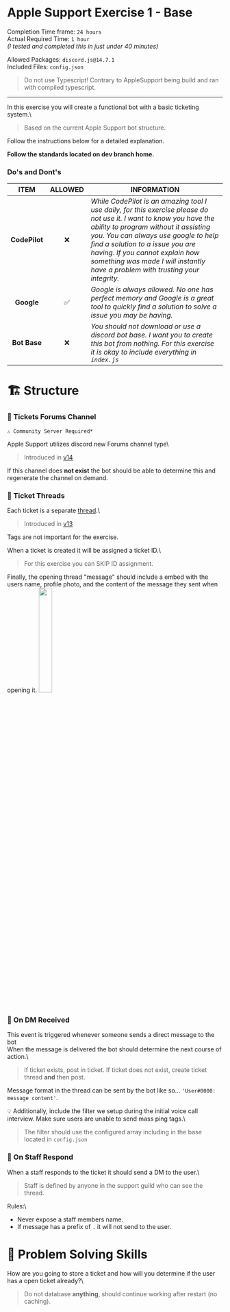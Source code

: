 # Apple Support Exercise 1 - Base

Completion Time frame: `24 hours`\
Actual Required Time: `1 hour`\
_(I tested and completed this in just under 40 minutes)_

Allowed Packages: `discord.js@14.7.1`\
Included Files: `config.json`

> Do not use Typescript! Contrary to AppleSupport being build and ran with compiled typescript.

---

In this exercise you will create a functional bot with a basic ticketing system.\

> Based on the current Apple Support bot structure.

Follow the instructions below for a detailed explanation.

**Follow the standards located on dev branch home.**

### Do's and Dont's

|   **ITEM**    | **ALLOWED** | **INFORMATION**                                                                                                                                                                                                                                                                                                                                            |
| :-----------: | :---------: | ---------------------------------------------------------------------------------------------------------------------------------------------------------------------------------------------------------------------------------------------------------------------------------------------------------------------------------------------------------- |
| **CodePilot** |     ❌      | _While CodePilot is an amazing tool I use daily, for this exercise please do not use it. I want to know you have the ability to program without it assisting you. You can always use google to help find a solution to a issue you are having. If you cannot explain how something was made I will instantly have a problem with trusting your integrity._ |
|  **Google**   |     ✅      | _Google is always allowed. No one has perfect memory and Google is a great tool to quickly find a solution to solve a issue you may be having._                                                                                                                                                                                                            |
| **Bot Base**  |     ❌      | _You should not download or use a discord bot base. I want you to create this bot from nothing. For this exercise it is okay to include everything in `index.js`_                                                                                                                                                                                          |

# 🏗️ Structure

### **📜 Tickets Forums Channel**

`⚠️ Community Server Required*`

Apple Support utilizes discord new Forums channel type\

> Introduced in [v14](https://discordjs.guide/additional-info/changes-in-v14.html#forumchannel)

If this channel does **not exist** the bot should be able to determine this and regenerate the channel on demand.

### **📝 Ticket Threads**

Each ticket is a separate [thread](https://discordjs.guide/popular-topics/threads.html#thread-related-gateway-events).\

> Introduced in [v13](https://discordjs.guide/additional-info/changes-in-v13.html#threads)

Tags are not important for the exercise.

When a ticket is created it will be assigned a ticket ID.\

> For this exercise you can SKIP ID assignment.

Finally, the opening thread "message" should include a embed with the users name, profile photo, and the content of the message they sent when opening it.
<img src="https://user-images.githubusercontent.com/63246000/211909409-4c04e2b0-186f-4b0f-a98a-300100e77fa4.png" width=25% height=25%>

### **📢 On DM Received**

This event is triggered whenever someone sends a direct message to the bot\
When the message is delivered the bot should determine the next course of action.\

> If ticket exists, post in ticket.
> If ticket does not exist, create ticket thread **and** then post.

Message format in the thread can be sent by the bot like so... `'User#0000: message content'`.

💡 Additionally, include the filter we setup during the initial voice call interview. Make sure users are unable to send mass ping tags.\

> The filter should use the configured array including in the base located in `config.json`

### **📨 On Staff Respond**

When a staff responds to the ticket it should send a DM to the user.\

> Staff is defined by anyone in the support guild who can see the thread.

Rules:\

- Never expose a staff members name.
- If message has a prefix of `.` it will not send to the user.

# 🧠 Problem Solving Skills

How are you going to store a ticket and how will you determine if the user has a open ticket already?\

> Do not database **anything**, should continue working after restart (no caching).
